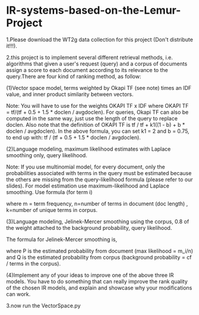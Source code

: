 # IR-systems-based-on-the-Lemur-Project

1.Please download the WT2g data collection for this project (Don't distribute it!!!).

2.this project is to implement several different retrieval methods, i.e. algorithms that given a user's request (query) and a corpus of documents assign a score to each document according to its relevance to the query.There are four kind of ranking method, as follow:

(1)Vector space model, terms weighted by Okapi TF (see note) times an IDF value, and inner product similarity between vectors.

Note: You will have to use for the weights OKAPI TF x IDF where OKAPI TF = tf/(tf + 0.5 + 1.5 * doclen / avgdoclen). For queries, Okapi TF can also be computed in the same way, just use the length of the query to replace doclen.
Also note that the definition of OKAPI TF is tf / tf + k1((1 - b) + b * doclen / avgdoclen). In the above formula, you can set k1 = 2 and b = 0.75, to end up with: tf / (tf + 0.5 + 1.5 * doclen / avgdoclen).

(2)Language modeling, maximum likelihood estimates with Laplace smoothing only, query likelihood.

Note: If you use multinomial model, for every document, only the probabilities associated with terms in the query must be estimated because the others are missing from the query-likelihood formula (please refer to our slides).
For model estimation use maximum-likelihood and Laplace smoothing. Use formula (for term i)

where m = term frequency, n=number of terms in document (doc length) , k=number of unique terms in corpus.

(3)Language modeling, Jelinek-Mercer smoothing using the corpus, 0.8 of the weight attached to the background probability, query likelihood.

The formula for Jelinek-Mercer smoothing is,


where P is the estimated probability from document (max likelihood = m_i/n) and Q is the estimated probability from corpus (background probability = cf / terms in the corpus).

(4)Implement any of your ideas to improve one of the above three IR models.
You have to do something that can really improve the rank quality of the chosen IR models, and explain and showcase why your modifications can work.


3.now run the VectorSpace.py 
